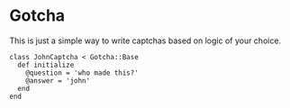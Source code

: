 # Gotcha

This is just a simple way to write captchas based on logic of your choice.

    class JohnCaptcha < Gotcha::Base
      def initialize
        @question = 'who made this?'
        @answer = 'john'
      end
    end
